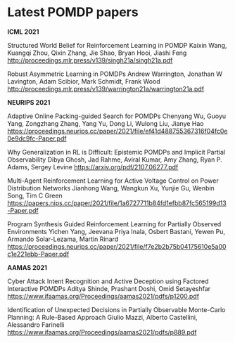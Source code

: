 # Latest POMDP papers

**ICML 2021**

Structured World Belief for Reinforcement Learning in POMDP
Kaixin Wang, Kuangqi Zhou, Qixin Zhang, Jie Shao, Bryan Hooi, Jiashi Feng
http://proceedings.mlr.press/v139/singh21a/singh21a.pdf

Robust Asymmetric Learning in POMDPs
Andrew Warrington, Jonathan W Lavington, Adam Scibior, Mark Schmidt, Frank Wood
http://proceedings.mlr.press/v139/warrington21a/warrington21a.pdf

**NEURIPS 2021**

Adaptive Online Packing-guided Search for POMDPs
Chenyang Wu, Guoyu Yang, Zongzhang Zhang, Yang Yu, Dong Li, Wulong Liu, Jianye Hao
https://proceedings.neurips.cc/paper/2021/file/ef41d488755367316f04fc0e0e9dc9fc-Paper.pdf

Why Generalization in RL is Difficult: Epistemic POMDPs and Implicit Partial Observability
Dibya Ghosh, Jad Rahme, Aviral Kumar, Amy Zhang, Ryan P. Adams, Sergey Levine
https://arxiv.org/pdf/2107.06277.pdf

Multi-Agent Reinforcement Learning for Active Voltage Control on Power Distribution Networks
Jianhong Wang, Wangkun Xu, Yunjie Gu, Wenbin Song, Tim C Green
https://papers.nips.cc/paper/2021/file/1a6727711b84fd1efbb87fc565199d13-Paper.pdf

Program Synthesis Guided Reinforcement Learning for Partially Observed Environments
Yichen Yang, Jeevana Priya Inala, Osbert Bastani, Yewen Pu, Armando Solar-Lezama, Martin Rinard
https://proceedings.neurips.cc/paper/2021/file/f7e2b2b75b04175610e5a00c1e221ebb-Paper.pdf

**AAMAS 2021**

Cyber Attack Intent Recognition and Active Deception using Factored Interactive POMDPs
Aditya Shinde, Prashant Doshi, Omid Setayeshfar
https://www.ifaamas.org/Proceedings/aamas2021/pdfs/p1200.pdf

Identification of Unexpected Decisions in Partially Observable Monte-Carlo Planning: A Rule-Based Approach
Giulio Mazzi, Alberto Castellini, Alessandro Farinelli
https://www.ifaamas.org/Proceedings/aamas2021/pdfs/p889.pdf

